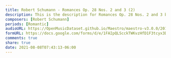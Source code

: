 ```yaml
---
title: Robert Schumann - Romances Op. 28 Nos. 2 and 3 (2)
description: This is the description for Romances Op. 28 Nos. 2 and 3 by Robert Schumann
composers: [Robert Schumann]
periods: [Romantic]
audioURL: https://OpenMusicDataset.github.io/Maestro/maestro-v3.0.0/2011/MIDI-Unprocessed_23_R3_2011_MID--AUDIO_R3-D8_04_Track04_wav.midi
formURL: https://docs.google.com/forms/d/e/1FAIpQLScckTWKvzHfD1F3tcyx3DEhWdTs-64Exx8vs4TCrt5gHj119g/viewform
comments: true
share: true
date: 2021-08-08T07:43:13-06:00
---
```

